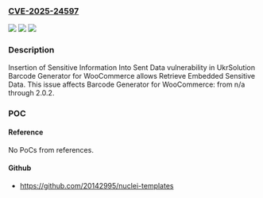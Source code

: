 ### [CVE-2025-24597](https://cve.mitre.org/cgi-bin/cvename.cgi?name=CVE-2025-24597)
![](https://img.shields.io/static/v1?label=Product&message=Barcode%20Generator%20for%20WooCommerce&color=blue)
![](https://img.shields.io/static/v1?label=Version&message=n%2Fa&color=blue)
![](https://img.shields.io/static/v1?label=Vulnerability&message=CWE-201%20Insertion%20of%20Sensitive%20Information%20Into%20Sent%20Data&color=brighgreen)

### Description

Insertion of Sensitive Information Into Sent Data vulnerability in UkrSolution Barcode Generator for WooCommerce allows Retrieve Embedded Sensitive Data. This issue affects Barcode Generator for WooCommerce: from n/a through 2.0.2.

### POC

#### Reference
No PoCs from references.

#### Github
- https://github.com/20142995/nuclei-templates

